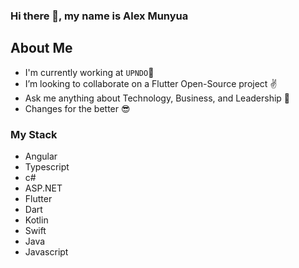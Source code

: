 
### <p align="left"> Hi there 👋, my name is Alex Munyua </p>


  ## About Me 
  - I'm currently working at `UPNDO`🚀
  - I’m looking to collaborate on a Flutter Open-Source project ✌
  - Ask me anything about Technology, Business, and Leadership 💬 
  - Changes for the better 😎

 ### My Stack
 - Angular
 - Typescript
 - c#
 - ASP.NET
 - Flutter
 - Dart
 - Kotlin
 - Swift
 - Java
 - Javascript
   
